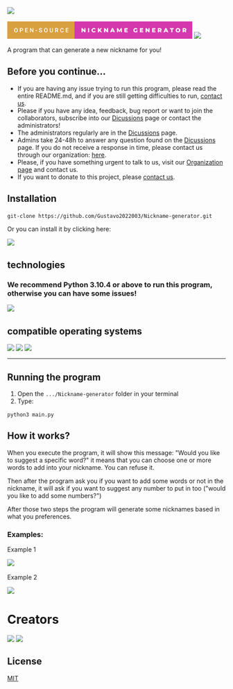 <img src="https://img.shields.io/badge/Version-v0.1alpha-blueviolet?style=flat-square">

<p>
 <img style="height: 40px" src="img/custombadge.svg">
 <img style="height: 40px" src="https://forthebadge.com/images/badges/built-with-love.svg">
</p>
 A program that can generate a new nickname for you!
 
 ## Before you continue...
 - If you are having any issue trying to run this program, please read the entire README.md, and if you are still getting difficulties to run, <a href="https://github.com/Syntax-Developers">contact us</a>.
 - Please if you have any idea, feedback, bug report or want to join the collaborators, subscribe into our <a href="https://github.com/Gustavo2022003/Nickname-generator/discussions">Dicussions</a> page or contact the administrators!
 - The administrators regularly are in the <a href="https://github.com/Gustavo2022003/Nickname-generator/discussions">Dicussions</a> page.
 - Admins take 24-48h to answer any question found on the <a href="https://github.com/Gustavo2022003/Nickname-generator/discussions">Dicussions</a> page. If you do not receive a response in time, please contact us through our organization: <a href="https://github.com/Syntax-Developers">here</a>.
 - Please, if you have something urgent to talk to us, visit our <a href="https://github.com/Syntax-Developers">Organization page</a> and contact us.
 - If you want to donate to this project, please <a href="https://github.com/Syntax-Developers">contact us</a>.
 
 ## Installation
 ```git-clone https://github.com/Gustavo2022003/Nickname-generator.git```
 
 Or you can install it by clicking here:
<p>
  <img src="img/installation_guide.png">
</p>
 
## technologies
### We recommend Python 3.10.4 or above to run this program, otherwise you can have some issues!
<p>
  <img style="height: 50px;" src="https://img.shields.io/badge/Python-3.x-blueviolet?style=flat-square&logo=Python&labelColor=3d3d3d&logoColor=white&link=https://www.python.org/&link=https://www.python.org/">
</p>

## compatible operating systems
<p>
 <img style="height: 35px;" src="https://img.shields.io/badge/Windows-0077B5?style=for-the-badge&logo=windows&logoColor=white">
 <img style="height: 35px;" src="https://img.shields.io/badge/Ubuntu-fc9723?style=for-the-badge&logo=ubuntu&logoColor=white">
 <img style="height: 35px;" src="https://img.shields.io/badge/MacOS-212121?style=for-the-badge&logo=Apple&logoColor=white">
</p>

----

## Running the program
1) Open the ```.../Nickname-generator``` folder in your terminal
2) Type: 
```
python3 main.py
```
## How it works?

When you execute the program, it will show this message: "Would you like to suggest a specific word?"
it means that you can choose one or more words to add into your nickname. You can refuse it.

Then after the program ask you if you want to add some words or not in the nickname, it will ask if you want to suggest any number
to put in too ("would you like to add some numbers?")

After those two steps the program will generate some nicknames based in what you preferences.

### Examples:

<p>
  <p>Example 1</p>
  <img src="img/example1.png">
  <p>Example 2</p>
  <img src="img/example2.png">
</p>

# Creators
<p>
 <a src="https://github.com/Gustavo2022003"><img style="width: 80px;" src="https://avatars.githubusercontent.com/u/54781049?v=4"></a>
 <a src="https://github.com/GustavoGTRZ"><img style="width: 80px;" src="https://avatars.githubusercontent.com/u/85985087?v=4"></a>
</p>

## License

<a target="_blank" href="https://choosealicense.com/licenses/mit/">MIT</a>
